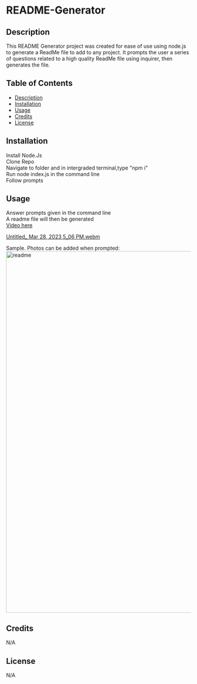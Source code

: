 
# README-Generator

## Description

This README Generator project was created for ease of use using node.js to generate a ReadMe file to add to any project.
It prompts the user a series of questions related to a high quality ReadMe file using inquirer, then generates the file.

## Table of Contents 
- [Description](#description)
- [Installation](#installation)
- [Usage](#usage)
- [Credits](#credits)
- [License](#license)



## Installation

Install Node.Js <br>
Clone Repo <br>
Navigate to folder and in intergraded terminal,type "npm i"<br>
Run node index.js in the command line <br>
Follow prompts<br>

## Usage

Answer prompts given in the command line <br>
A readme file will then be generated<br>
[Video here](https://drive.google.com/file/d/1jWye9T7s9KNg6UQvX2bv-gRZPQG23sgi/preview)

[Untitled_ Mar 28, 2023 5_06 PM.webm](https://user-images.githubusercontent.com/121457179/228381192-619f25bd-689b-4da5-b365-4296eab2d364.webm)

Sample. Photos can be added when prompted:
<img width="983" alt="readme" src="https://user-images.githubusercontent.com/121457179/228402459-abea904a-1fc5-44cd-b2ad-a523f685f660.png">

## Credits
N/A

## License
N/A
